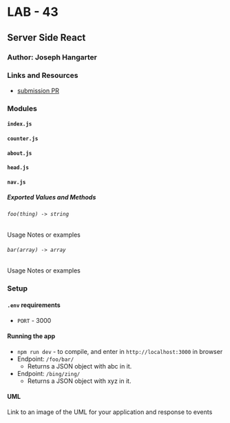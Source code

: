 # LAB - 43

## Server Side React

### Author: Joseph Hangarter

### Links and Resources
* [submission PR](http://xyz.com)

### Modules
#### `index.js`
#### `counter.js`
#### `about.js`
#### `head.js`
#### `nav.js`

##### Exported Values and Methods

###### `foo(thing) -> string`
Usage Notes or examples

###### `bar(array) -> array`
Usage Notes or examples

### Setup
#### `.env` requirements
* `PORT` - 3000

#### Running the app
* `npm run dev` - to compile, and enter in `http://localhost:3000` in browser
* Endpoint: `/foo/bar/`
  * Returns a JSON object with abc in it.
* Endpoint: `/bing/zing/`
  * Returns a JSON object with xyz in it.
  
#### UML
Link to an image of the UML for your application and response to events
